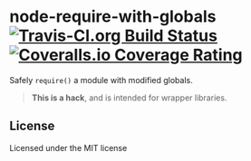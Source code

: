 # node-require-with-globals [![Travis-CI.org Build Status](https://img.shields.io/travis/Qix-/node-require-with-globals.svg?style=flat-square)](https://travis-ci.org/Qix-/node-require-with-globals) [![Coveralls.io Coverage Rating](https://img.shields.io/coveralls/Qix-/node-require-with-globals.svg?style=flat-square)](https://coveralls.io/r/Qix-/node-require-with-globals)
Safely `require()` a module with modified globals.

> **This is a hack**, and is intended for wrapper libraries.

## License
Licensed under the MIT license
